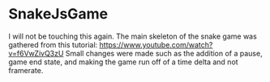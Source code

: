 # SnakeJsGame
I will not be touching this again. 
The main skeleton of the snake game was gathered from this tutorial: https://www.youtube.com/watch?v=f6VwZivQ3zU
Small changes were made such as the addition of a pause, game end state, and making the game run off of a time delta and not framerate.
